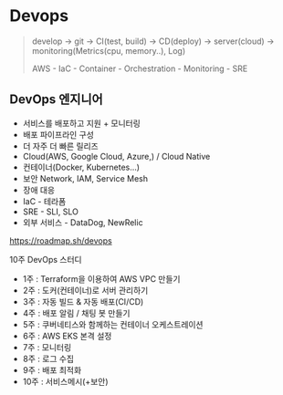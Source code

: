 # Devops

> develop -> git -> CI(test, build) -> CD(deploy) -> server(cloud) -> monitoring(Metrics(cpu, memory..), Log)
>
> AWS - IaC - Container - Orchestration - Monitoring - SRE



## DevOps 엔지니어

- 서비스를 배포하고 지원 + 모니터링
- 배포 파이프라인 구성
- 더 자주 더 빠른 릴리즈
- Cloud(AWS, Google Cloud, Azure,) / Cloud Native
- 컨테이너(Docker, Kubernetes...)
- 보안 Network, IAM, Service Mesh
- 장애 대응
- IaC - 테라폼
- SRE - SLI, SLO
- 외부 서비스 - DataDog, NewRelic

https://roadmap.sh/devops

10주 DevOps 스터디

- 1주 : Terraform을 이용하여 AWS VPC 만들기
- 2주 : 도커(컨테이너)로 서버 관리하기
- 3주 : 자동 빌드 & 자동 배포(CI/CD)
- 4주 : 배포 알림 / 채팅 봇 만들기
- 5주 : 쿠버네티스와 함께하는 컨테이너 오케스트레이션
- 6주 : AWS EKS 본격 설정
- 7주 : 모니터링
- 8주 : 로그 수집
- 9주 : 배포 최적화
- 10주 : 서비스메시(+보안)